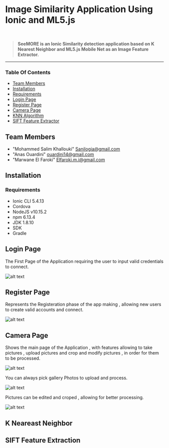 # Image Similarity Application Using Ionic and ML5.js
<br />
<blockquote>
  <b>SeeMORE is an Ionic Similarity detection application based on K Nearest Neighbor and ML5.js Mobile Net as an Image Feature Extractor.</b>
</blockquote>
<hr>

### Table Of Contents
* [Team Members](#Team-Members)
* [Installation](#Installation)
* [Requirements](#Requirements)
* [Login Page](#Login-Page)
* [Register Page](#Register-Page)
* [Camera Page](#Camera-Page)
* [KNN Algorithm](#K-Nearest-Neighbor-Page)
* [SIFT Feature Extractor](#SIFT-Feature-Extraction)

## Team Members

* "Mohammed Salim Khallouki" Sanilogia@gmail.com
* "Anas Ouardini"            ouardini14@gmail.com
* "Marwane El Faroki"        Elfaroki.m.i@gmail.com

## Installation 

### Requirements

* Ionic CLI 5.4.13 
* Cordova 
* NodeJS v10.15.2
* npm 6.13.4
* JDK 1.8.10
* SDK
* Gradle

## Login Page
The First Page of the Application requiring the user to input valid credentials to connect.

![alt text](https://i.imgur.com/0MJFTAu.jpg)

## Register Page
Represents the Registeration phase of the app making , allowing new users to create valid accounts and connect.

![alt text](https://i.imgur.com/VOsGHhN.jpg)

## Camera Page
Shows the main page of the Application , with features allowing to take pictures , upload pictures and crop and modify pictures , in order for them to be processed.

![alt text](https://i.imgur.com/2ifAHpZ.jpg)

You can always pick gallery Photos to upload and process.

![alt text]()

Pictures can be edited and croped , allowing for better processing.

![alt text](https://i.imgur.com/4LwMs2s.jpg)

## K Neareast Neighbor

## SIFT Feature Extraction
